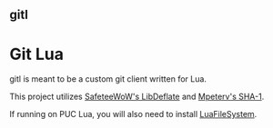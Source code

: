 ## gitl

# Git Lua

gitl is meant to be a custom git client written for Lua.

This project utilizes [SafeteeWoW's LibDeflate](https://github.com/SafeteeWoW/LibDeflate) and [Mpeterv's SHA-1](https://github.com/mpeterv/sha1).

If running on PUC Lua, you will also need to install [LuaFileSystem](https://github.com/lunarmodules/luafilesystem).